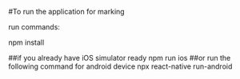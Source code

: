 #To run the application for marking

run commands:

npm install

##if you already have iOS simulator ready 
npm run ios
##or run the following command for android device
npx react-native run-android
